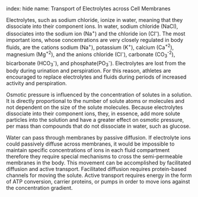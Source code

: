 index: hide
name: Transport of Electrolytes across Cell Membranes

Electrolytes, such as sodium chloride, ionize in water, meaning that they dissociate into their component ions. In water, sodium chloride (NaCl), dissociates into the sodium ion (Na<sup>+</sup>) and the chloride ion (Cl<sup>–</sup>). The most important ions, whose concentrations are
very closely regulated in body fluids, are the cations sodium (Na<sup>+</sup>), potassium (K<sup>+</sup>), calcium (Ca<sup>+2</sup>),
magnesium (Mg<sup>+2</sup>), and the anions chloride (Cl<sup>-</sup>), carbonate (CO<sub>3</sub><sup>-2</sup>), bicarbonate (HCO<sub>3</sub><sup>-</sup>), and phosphate(PO<sub>3</sub><sup>-</sup>).  Electrolytes are lost from the body during urination and perspiration. For this
reason, athletes are encouraged to replace electrolytes and fluids during periods of increased activity and perspiration. 



Osmotic pressure is influenced by the concentration of solutes in a solution. It is directly proportional to
the number of solute atoms or molecules and not dependent on the size of the solute molecules. Because  electrolytes dissociate into their component ions, they, in essence, add more solute particles into the solution and have a greater effect on osmotic pressure, per mass than compounds that do not dissociate in water, such as glucose.


Water can pass through membranes by passive diffusion. If electrolyte ions could passively diffuse across membranes, it would be impossible to maintain specific concentrations of ions in each fluid compartment therefore they require special mechanisms to cross the semi-permeable membranes in the body. This movement can be accomplished by facilitated diffusion and active transport. Facilitated diffusion requires protein-based channels for moving the solute. Active transport requires energy in the form of ATP conversion, carrier proteins, or pumps in order to move ions against the concentration gradient.
